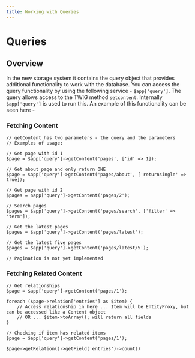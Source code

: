 ```yaml
---
title: Working with Queries
---
```

Queries
========

Overview
--------

In the new storage system it contains the query object that provides additional 
functionality to work with the database. You can access the query functionality 
by using the following service - `$app['query']`. The query allows access to the 
TWIG method `setcontent`. Internally `$app['query']` is used to run this. An example 
of this functionality can be seen here - 

### Fetching Content
```
// getContent has two parameters - the query and the parameters
// Examples of usage:

// Get page with id 1
$page = $app['query']->getContent('pages', ['id' => 1]);

// Get about page and only return ONE
$page = $app['query']->getContent('pages/about', ['returnsingle' => true]);

// Get page with id 2
$pages = $app['query']->getContent('pages/2');

// Search pages
$pages = $app['query']->getContent('pages/search', ['filter' => 'term']);

// Get the latest pages
$pages = $app['query']->getContent('pages/latest');

// Get the latest five pages
$pages = $app['query']->getContent('pages/latest/5');

// Pagination is not yet implemented
```

### Fetching Related Content
```
// Get relationships
$page = $app['query']->getContent('pages/1');

foreach ($page->relation['entries'] as $item) {
    // Access relationship in here ... Item will be EntityProxy, but can be accessed like a Content object
    // OR ... $item->toArray(); will return all fields
}

// Checking if item has related items
$page = $app['query']->getContent('pages/1');

$page->getRelation()->getField('entries')->count()
```
